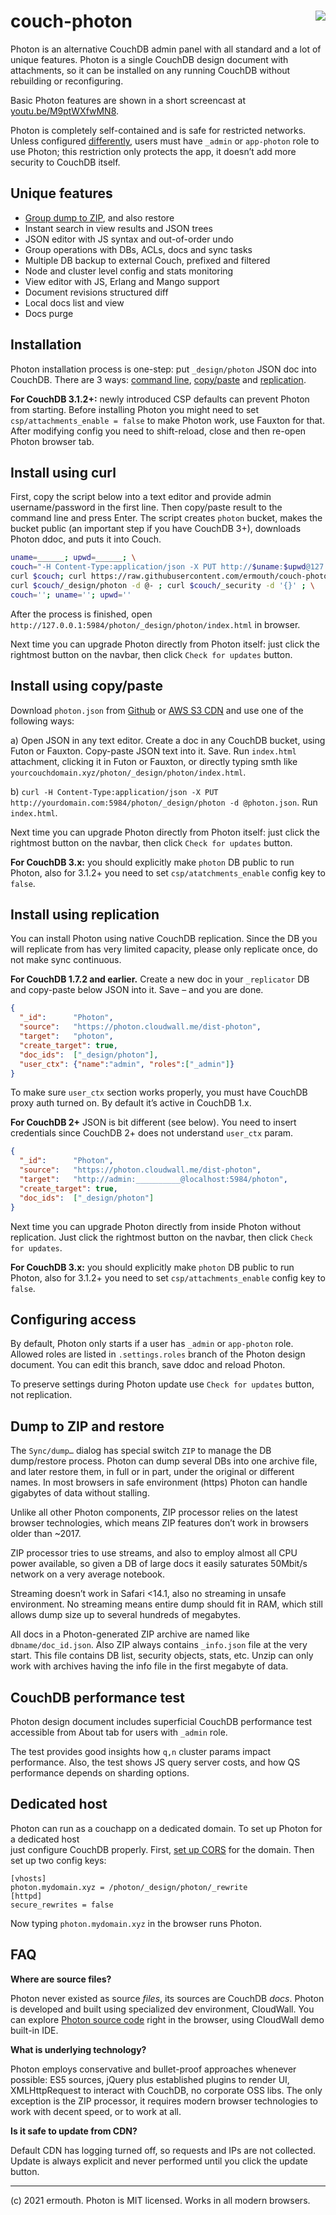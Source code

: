 # <img align="right" src="http://jquerymy.com/kod/photon-github.png" /> couch-photon
Photon is an alternative CouchDB admin panel with all standard and a lot of unique features. Photon is a single CouchDB design document with attachments, so it can be installed on any running CouchDB without rebuilding or reconfiguring.

Basic Photon features are shown in a short screencast at [youtu.be/M9ptWXfwMN8](https://youtu.be/M9ptWXfwMN8).

Photon is completely self-contained and is safe for restricted networks. Unless configured [differently](#configuring-access), users must have `_admin` or `app-photon` role to use Photon; this restriction only protects the app, it doesn’t add more security to CouchDB itself.

## Unique features

* [Group dump to ZIP](#dump-to-zip-and-restore), and also restore
* Instant search in view results and JSON trees
* JSON editor with JS syntax and out-of-order undo
* Group operations with DBs, ACLs, docs and sync tasks
* Multiple DB backup to external Couch, prefixed and filtered
* Node and cluster level config and stats monitoring
* View editor with JS, Erlang and Mango support
* Document revisions structured diff
* Local docs list and view
* Docs purge

## Installation

Photon installation process is one-step: put `_design/photon` JSON doc into CouchDB. There are 3 ways: [command line](#install-using-curl), [copy/paste](#install-using-copypaste) and [replication](#install-using-replication).

**For CouchDB 3.1.2+:** newly introduced CSP defaults can prevent Photon from starting. Before installing Photon you might need to set `csp/attachments_enable = false` to make Photon work, use Fauxton for that. After modifying config you need to shift-reload, close and then re-open Photon browser tab.

## Install using curl

First, copy the script below into a text editor and provide admin username/password in the first line. Then copy/paste result to the command line 
and press Enter. The script creates `photon` bucket, makes the bucket public (an important step if you have CouchDB 3+), downloads Photon ddoc, and puts it into Couch.

```bash
uname=______; upwd=______; \
couch="-H Content-Type:application/json -X PUT http://$uname:$upwd@127.0.0.1:5984/photon"; \
curl $couch; curl https://raw.githubusercontent.com/ermouth/couch-photon/master/photon.json | \
curl $couch/_design/photon -d @- ; curl $couch/_security -d '{}' ; \
couch=''; uname=''; upwd=''
```

After the process is finished, open `http://127.0.0.1:5984/photon/_design/photon/index.html` in browser. 

Next time you can upgrade Photon directly from Photon itself: just click the rightmost button on the navbar, then click `Check for updates` button.

## Install using copy/paste
Download `photon.json` from [Github](https://raw.githubusercontent.com/ermouth/couch-photon/master/photon.json) or [AWS S3 CDN](https://s3-eu-west-1.amazonaws.com/cdn.cloudwall.me/photon/photon.json) and use one of the following ways:

a) Open JSON in any text editor. Create a doc in any CouchDB bucket, using Futon or Fauxton. Copy-paste JSON text into it. Save. Run `index.html` attachment, clicking it in Futon or Fauxton, or directly typing smth like `yourcouchdomain.xyz/photon/_design/photon/index.html`.

b) `curl -H Content-Type:application/json -X PUT http://yourdomain.com:5984/photon/_design/photon -d @photon.json`. Run `index.html`.

Next time you can upgrade Photon directly from Photon itself: just click the rightmost button on the navbar, then click `Check for updates` button.

**For CouchDB 3.x:** you should explicitly make `photon` DB public to run Photon, also for 3.1.2+ you need to set `csp/atatchments_enable` config key to `false`.

## Install using replication
You can install Photon using native CouchDB replication. Since the DB you will replicate from has very limited capacity, please only replicate once, do not make sync continuous.

__For CouchDB 1.7.2 and earlier.__ Create a new doc in your `_replicator` DB and copy-paste below JSON into it. Save – and you are done.
```json
{
  "_id":      "Photon",
  "source":   "https://photon.cloudwall.me/dist-photon",
  "target":   "photon",
  "create_target": true,
  "doc_ids":  ["_design/photon"],
  "user_ctx": {"name":"admin", "roles":["_admin"]}
}
```
To make sure `user_ctx` section works properly, you must have CouchDB proxy auth turned on. By default it’s active in CouchDB 1.x.

__For CouchDB 2+__ JSON is bit different (see below). You need to insert credentials since CouchDB 2+ does not understand `user_ctx` param.
```json
{
  "_id":      "Photon",
  "source":   "https://photon.cloudwall.me/dist-photon",
  "target":   "http://admin:__________@localhost:5984/photon",
  "create_target": true,
  "doc_ids":  ["_design/photon"]
}
```

Next time you can upgrade Photon directly from inside Photon without replication. Just click the rightmost button on the navbar, then click `Check for updates`.

**For CouchDB 3.x:** you should explicitly make `photon` DB public to run Photon, also for 3.1.2+ you need to set `csp/attachments_enable` config key to `false`.

## Configuring access

By default, Photon only starts if a user has `_admin` or `app-photon` role. Allowed roles are listed in `.settings.roles` branch of the Photon design document. You can edit this branch, save ddoc and reload Photon. 

To preserve settings during Photon update use `Check for updates` button, not replication.

## Dump to ZIP and restore

The `Sync/dump…` dialog has special switch `ZIP` to manage the DB dump/restore process. Photon can dump several DBs into one archive file, and later restore them, in full or in part, under the original or different names. In most browsers in safe environment (https) Photon can handle gigabytes of data without stalling.

Unlike all other Photon components, ZIP processor relies on the latest browser technologies, which means ZIP features don’t work in browsers older than \~2017. 

ZIP processor tries to use streams, and also to employ almost all CPU power available, so given a DB of large docs it easily saturates 50Mbit/s network on a very average notebook. 

Streaming doesn’t work in Safari <14.1, also no streaming in unsafe environment. No streaming means entire dump should fit in RAM, which still allows dump size up to several hundreds of megabytes.

All docs in a Photon-generated ZIP archive are named like `dbname/doc_id.json`. Also ZIP always contains `_info.json` file at the very start. This file contains DB list, security objects, stats, etc. Unzip can only work with archives having the info file in the first megabyte of data. 

## CouchDB performance test

Photon design document includes superficial CouchDB performance test accessible from About tab for users with `_admin` role.

The test provides good insights how `q,n` cluster params impact performance. Also, the test shows JS query server costs, and how QS performance depends on sharding options.

## Dedicated host

Photon can run as a couchapp on a dedicated domain. To set up Photon for a dedicated host  
just configure CouchDB properly. First, [set up CORS](https://cloudwall.me/setup_couch#h-16ylld74) 
for the domain. Then set up two config keys:
```
[vhosts] 
photon.mydomain.xyz = /photon/_design/photon/_rewrite
[httpd]
secure_rewrites = false
```
Now typing `photon.mydomain.xyz` in the browser runs Photon.

## FAQ

__Where are source files?__

Photon never existed as source _files_, its sources are CouchDB _docs_. Photon is developed and built using specialized dev environment, CloudWall. You can explore [Photon source code](https://cloudwall.me/_demo/#cw/Manifest/!WyJlZGl0IiwiY3ctUGhvdG9uLTFjY2QiXQ--) right in the browser, using CloudWall demo built-in IDE.

__What is underlying technology?__

Photon employs conservative and bullet-proof approaches whenever possible: ES5 sources, jQuery plus established plugins to render UI, XMLHttpRequest to interact with CouchDB, no corporate OSS libs. The only exception is the ZIP processor, it requires modern browser technologies to work with decent speed, or to work at all.

__Is it safe to update from CDN?__

Default CDN has logging turned off, so requests and IPs are not collected. Update is always explicit and never performed until you click the update button. 

---

(c) 2021 ermouth. Photon is MIT licensed. Works in all modern browsers. 
